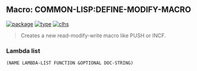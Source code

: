 ## Macro: COMMON-LISP:DEFINE-MODIFY-MACRO
[![package](https://img.shields.io/badge/Package-COMMON--LISP-5f9ea0.svg?style=social&colorA=999999)](../) [![type](https://img.shields.io/badge/Type-Macro-5f9ea0.svg?style=social&colorA=999999)](../#macro) [![clhs](https://img.shields.io/badge/CLHS-DEFINE--MODIFY--MACRO-5f9ea0.svg?style=social&colorA=999999)](http://www.lispworks.com/documentation/HyperSpec/Body/m_defi_2.htm) 

> Creates a new read-modify-write macro like PUSH or INCF.

### Lambda list
```
(NAME LAMBDA-LIST FUNCTION &OPTIONAL DOC-STRING)
```
